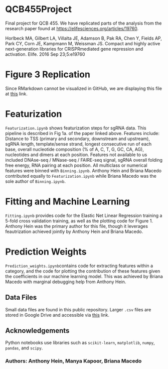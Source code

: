 # QCB455Project
Final project for QCB 455. We have replicated parts of the analysis from the research paper found at https://elifesciences.org/articles/19760.

Horlbeck MA, Gilbert LA, Villalta JE, Adamson B, Pak RA, Chen Y, Fields AP, Park CY, Corn
JE, Kampmann M, Weissman JS. Compact and highly active next-generation libraries for CRISPRmediated gene repression and activation. Elife. 2016 Sep 23;5:e19760

# Figure 3 Replication
Since RMarkdown cannot be visualized in GitHub, we are displaying this file at [this](http://notes.anthonyhein.com/Fig3_Final.html) link.

# Featurization 
`Featurization.ipynb` shows featurization steps for sgRNA data. This pipeline is described in Fig 1a. of the paper linked above. Features include: Distance to TSS (primary and secondary, downstream and upstream), sgRNA length, template/sense strand, longest consecutive run of each base, overall nucleotide composition (% of A, C, T, G, GC, CA, AG), nucleotides and dimers at each position. Features not available to us included DNAse-seq / MNase-seq / FAIRE-seq signal, sgRNA overall folding free energy, RNA pairing at each position. All multiclass or numerical features were binned with `Binning.ipynb`. Anthony Hein and Briana Macedo contributed equally to `Featurization.ipynb` while Briana Macedo was the sole author of `Binning.ipynb`.


# Fitting and Machine Learning
`Fitting.ipynb` provides code for the Elastic Net Linear Regression training a 5-fold cross validation training, as well as the plotting code for Figure 1. Anthony Hein was the primary author for this file, though it leverages feautrization achieved jointly by Anthony Hein and Briana Macedo.

# Prediction Weights
`Prediction_weights.ipynb`contains code for extracting features within a category, and the code for plotting the contribution of these features given the coefficients in our machine learning model. This was achieved by Briana Macedo with marginal debugging help from Anthony Hein.


## Data Files

Small data files are found in this public repository. Larger `.csv` files are stored in Google Drive and accessible via [this](https://drive.google.com/drive/folders/1hBk8SSjvc3XTXX40mjz9nQmcTlPxaT0S?usp=sharing) link.

## Acknowledgements

Python notebooks use libraries such as `scikit-learn`, `matplotlib`, `numpy`, `pandas`, and `scipy`.

### Authors: Anthony Hein, Manya Kapoor, Briana Macedo


